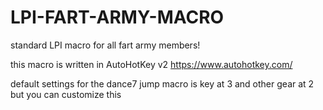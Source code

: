 # LPI-FART-ARMY-MACRO
standard LPI macro for all fart army members!

this macro is written in AutoHotKey v2
https://www.autohotkey.com/

default settings for the dance7 jump macro is key at 3 and other gear at 2 but you can customize this

